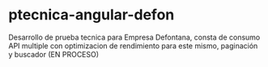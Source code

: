 # ptecnica-angular-defon
Desarrollo de prueba tecnica para Empresa Defontana, consta de consumo API multiple con optimizacion de rendimiento para este mismo, paginación y buscador
(EN PROCESO)
